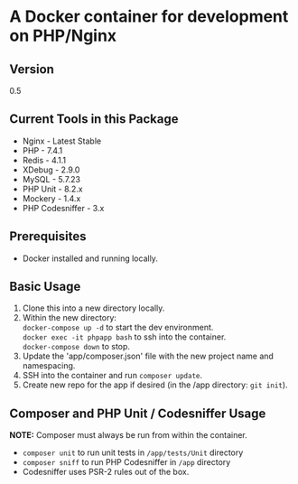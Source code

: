 # A Docker container for development on PHP/Nginx

## Version

0.5

## Current Tools in this Package

* Nginx - Latest Stable
* PHP - 7.4.1
* Redis - 4.1.1
* XDebug - 2.9.0
* MySQL - 5.7.23
* PHP Unit - 8.2.x
* Mockery - 1.4.x
* PHP Codesniffer - 3.x

## Prerequisites

* Docker installed and running locally.

## Basic Usage

1. Clone this into a new directory locally.
2. Within the new directory:  
    `docker-compose up -d` to start the dev environment.  
    `docker exec -it phpapp bash` to ssh into the container.  
    `docker-compose down` to stop.
3. Update the 'app/composer.json' file with the new project name and namespacing.
4. SSH into the container and run `composer update`.
5. Create new repo for the app if desired (in the /app directory: `git init`).

## Composer and PHP Unit / Codesniffer Usage

**NOTE:** Composer must always be run from within the container.

* `composer unit` to run unit tests in `/app/tests/Unit` directory
* `composer sniff` to run PHP Codesniffer in `/app` directory
* Codesniffer uses PSR-2 rules out of the box.
